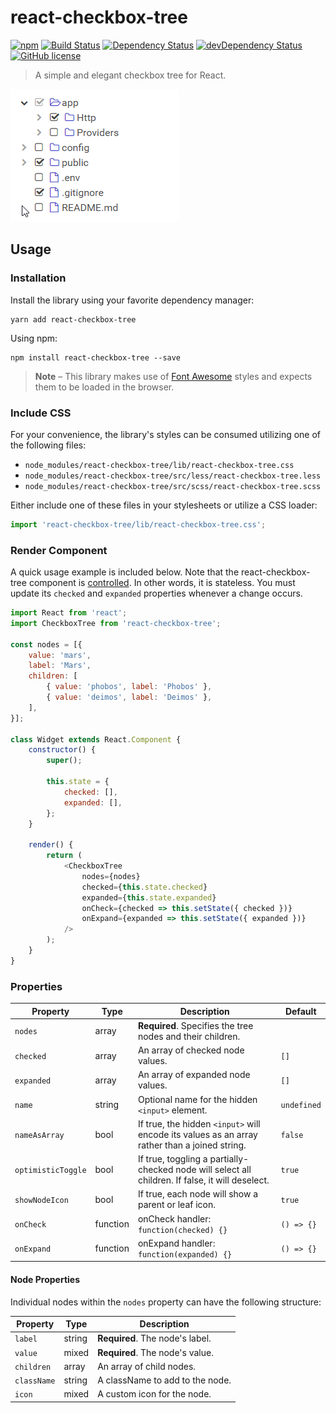 # react-checkbox-tree

[![npm](https://img.shields.io/npm/v/react-checkbox-tree.svg?style=flat-square)](https://www.npmjs.com/package/react-checkbox-tree)
[![Build Status](https://img.shields.io/travis/jakezatecky/react-checkbox-tree/master.svg?style=flat-square)](https://travis-ci.org/jakezatecky/react-checkbox-tree)
[![Dependency Status](https://img.shields.io/david/jakezatecky/react-checkbox-tree.svg?style=flat-square)](https://david-dm.org/jakezatecky/react-checkbox-tree)
[![devDependency Status](https://david-dm.org/jakezatecky/react-checkbox-tree/dev-status.svg?style=flat-square)](https://david-dm.org/jakezatecky/react-checkbox-tree#info=devDependencies)
[![GitHub license](https://img.shields.io/badge/license-MIT-blue.svg?style=flat-square)](https://raw.githubusercontent.com/jakezatecky/react-checkbox-tree/master/LICENSE.txt)

> A simple and elegant checkbox tree for React.

![Demo](demo.gif)

## Usage

### Installation

Install the library using your favorite dependency manager:

``` shell
yarn add react-checkbox-tree
```

Using npm:

```
npm install react-checkbox-tree --save
```

> **Note** &ndash; This library makes use of [Font Awesome](http://fontawesome.io/) styles and expects them to be loaded in the browser.


### Include CSS

For your convenience, the library's styles can be consumed utilizing one of the following files:

* `node_modules/react-checkbox-tree/lib/react-checkbox-tree.css`
* `node_modules/react-checkbox-tree/src/less/react-checkbox-tree.less`
* `node_modules/react-checkbox-tree/src/scss/react-checkbox-tree.scss`

Either include one of these files in your stylesheets or utilize a CSS loader:

``` javascript
import 'react-checkbox-tree/lib/react-checkbox-tree.css';
```


### Render Component

A quick usage example is included below. Note that the react-checkbox-tree component is [controlled](https://facebook.github.io/react/docs/forms.html#controlled-components). In other words, it is stateless. You must update its `checked` and `expanded` properties whenever a change occurs.

``` javascript
import React from 'react';
import CheckboxTree from 'react-checkbox-tree';

const nodes = [{
    value: 'mars',
    label: 'Mars',
    children: [
        { value: 'phobos', label: 'Phobos' },
        { value: 'deimos', label: 'Deimos' },
    ],
}];

class Widget extends React.Component {
    constructor() {
        super();

        this.state = {
            checked: [],
            expanded: [],
        };
    }

    render() {
        return (
            <CheckboxTree
                nodes={nodes}
                checked={this.state.checked}
                expanded={this.state.expanded}
                onCheck={checked => this.setState({ checked })}
                onExpand={expanded => this.setState({ expanded })}
            />
        );
    }
}
```

### Properties

| Property           | Type     | Description                                                                                      | Default     |
| ------------------ | -------- | ------------------------------------------------------------------------------------------------ | ----------- |
| `nodes`            | array    | **Required**. Specifies the tree nodes and their children.                                       |             |
| `checked`          | array    | An array of checked node values.                                                                 | `[]`        |
| `expanded`         | array    | An array of expanded node values.                                                                | `[]`        |
| `name`             | string   | Optional name for the hidden `<input>` element.                                                  | `undefined` |
| `nameAsArray`      | bool     | If true, the hidden `<input>` will encode its values as an array rather than a joined string.    | `false`     |
| `optimisticToggle` | bool     | If true, toggling a partially-checked node will select all children. If false, it will deselect. | `true`      |
| `showNodeIcon`     | bool     | If true, each node will show a parent or leaf icon.                                              | `true`      |
| `onCheck`          | function | onCheck handler: `function(checked) {}`                                                          | `() => {}`  |
| `onExpand`         | function | onExpand handler: `function(expanded) {}`                                                        | `() => {}`  |

#### Node Properties

Individual nodes within the `nodes` property can have the following structure:

| Property    | Type   | Description                     |
| ----------- | ------ | ------------------------------- |
| `label`     | string | **Required**. The node's label. |
| `value`     | mixed  | **Required**. The node's value. |
| `children`  | array  | An array of child nodes.        |
| `className` | string | A className to add to the node. |
| `icon`      | mixed  | A custom icon for the node.     |
